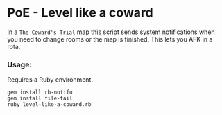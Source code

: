 # PoE - Level like a coward

In a `The Coward's Trial` map this script sends system notifications when you need to change rooms or the map is finished. This lets you AFK in a rota.

### Usage:

Requires a Ruby environment.

```
gem install rb-notifu
gem install file-tail
ruby level-like-a-coward.rb
```
